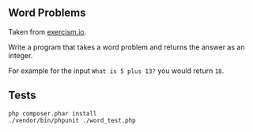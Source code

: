 ## Word Problems

Taken from [exercism.io](http://exercism.io).

Write a program that takes a word problem and returns the answer as an integer.

For example for the input `What is 5 plus 13?` you would return `18`.

## Tests

~~~
php composer.phar install
./vendor/bin/phpunit ./word_test.php
~~~

